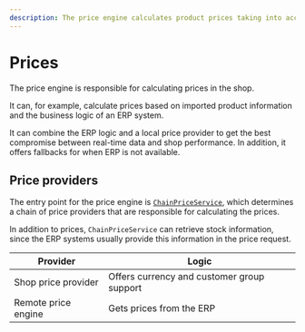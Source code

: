 ```yaml
---
description: The price engine calculates product prices taking into account customer groups, currencies and taxes.
---
```


# Prices

The price engine is responsible for calculating prices in the shop.

It can, for example, calculate prices based on imported product information
and the business logic of an ERP system. 

It can combine the ERP logic and a local price provider to get the best compromise between real-time data and shop performance.
In addition, it offers fallbacks for when ERP is not available. 

## Price providers

The entry point for the price engine is [`ChainPriceService`](price_api/price_providers.md#chainpriceservice),
which determines a chain of price providers that are responsible for calculating the prices. 

In addition to prices, `ChainPriceService` can retrieve stock information,
since the ERP systems usually provide this information in the price request. 

|Provider|Logic|
|--- |--- |
|Shop price provider|Offers currency and customer group support|
|Remote price engine|Gets prices from the ERP|
